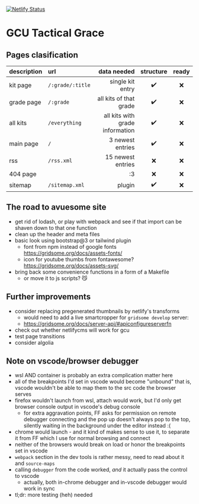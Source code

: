 [![Netlify Status](https://api.netlify.com/api/v1/badges/39fb5576-3cb9-4a94-b61c-4e9eb0fd9108/deploy-status)](https://app.netlify.com/sites/gcu/deploys)

# GCU Tactical Grace

## Pages clasification

| description | url              |                     data needed | structure | ready |
| :---------- | :--------------- | ------------------------------: | :-------: | :---: |
| kit page    | `/:grade/:title` |                single kit entry |     ✔️     |   ❌️   |
| grade page  | `/:grade`        |          all kits of that grade |     ✔️     |   ❌   |
| all kits    | `/everything`    | all kits with grade information |     ✔️     |   ❌   |
| main page   | `/`              |                3 newest entries |     ✔️     |   ❌   |
| rss         | `/rss.xml`       |               15 newest entries |     ❌     |   ❌   |
| 404 page    |                  |                              :3 |     ❌     |   ❌   |
| sitemap     | `/sitemap.xml`   |                          plugin |     ✔️     |   ❌   |

## The road to avuesome site
* get rid of lodash, or play with webpack and see if that import can be shaven down to that one function
* clean up the header and meta files
* basic look using bootstrap@3 or tailwind plugin
  * font from npm instead of google fonts https://gridsome.org/docs/assets-fonts/
  * icon for youtube thumbs from fontawesome? https://gridsome.org/docs/assets-svg/
* bring back some convenience functions in a form of a Makefile
  * or move it to js scripts? 😼

## Further improvements
* consider replacing pregenerated thumbnails by netlify's transforms
  * would need to add a live smartcropper for `gridsome develop` server:
  * https://gridsome.org/docs/server-api/#apiconfigureserverfn
* check out whether netlifycms will work for gcu
* test page transitions
* consider algolia

## Note on vscode/browser debugger
- wsl AND container is probably an extra complication matter here
- all of the breakpoints I'd set in vscode would become "unbound" that is, vscode wouldn't be able to map them to the src code the browser serves
- firefox wouldn't launch from wsl, attach would work, but I'd only get browser console output in vscode's debug console
  - for extra aggravation points, FF asks for permission on remote debugger connecting and the pop up doesn't always pop to the top, silently waiting in the background under the editor instead :(
- chrome would launch - and it kind of makes sense to use it, to separate it from FF which I use for normal browsing and connect
- neither of the browsers would break on load or honor the breakpoints set in vscode
- `webpack` section in the dev tools is rather messy, need to read about it and `source-maps`
- calling `debugger` from the code worked, *and* it actually pass the control to vscode
  - actually, both in-chrome debugger and in-vscode debugger would work in sync
- tl;dr: more testing (heh) needed
